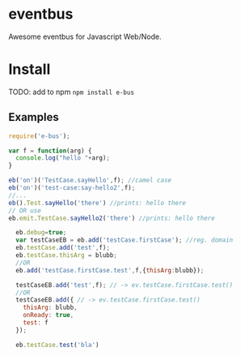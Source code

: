 # eventbus
Awesome eventbus for Javascript Web/Node.

# Install
TODO: add to npm
`npm install e-bus`
## Examples
```javascript
require('e-bus');

var f = function(arg) {
  console.log("hello "+arg);
}

eb('on')('TestCase.sayHello',f); //camel case
eb('on')('test-case:say-hello2',f);
//...
eb().Test.sayHello('there') //prints: hello there
// OR use
eb.emit.TestCase.sayHello2('there') //prints: hello there
```

```javascript
  eb.debug=true;
  var testCaseEB = eb.add('testCase.firstCase'); //reg. domain
  eb.testCase.add('test',f);
  eb.testCase.thisArg = blubb;
  //OR
  eb.add('testCase.firstCase.test',f,{thisArg:blubb});

  testCaseEB.add('test',f); // -> ev.testCase.firstCase.test()
  //OR
  testCaseEB.add({ // -> ev.testCase.firstCase.test()
    thisArg: blubb,
    onReady: true,
    test: f
  });

  eb.testCase.test('bla')
```
